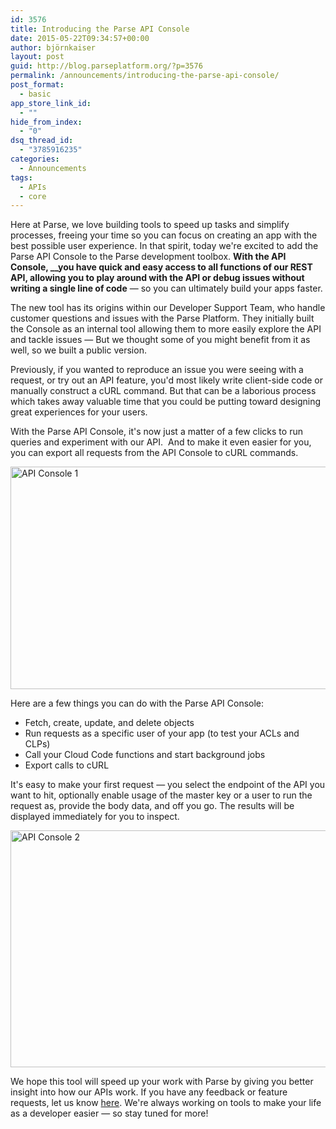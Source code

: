 ```yaml
---
id: 3576
title: Introducing the Parse API Console
date: 2015-05-22T09:34:57+00:00
author: björnkaiser
layout: post
guid: http://blog.parseplatform.org/?p=3576
permalink: /announcements/introducing-the-parse-api-console/
post_format:
  - basic
app_store_link_id:
  - ""
hide_from_index:
  - "0"
dsq_thread_id:
  - "3785916235"
categories:
  - Announcements
tags:
  - APIs
  - core
---
```

Here at Parse, we love building tools to speed up tasks and simplify processes, freeing your time so you can focus on creating an app with the best possible user experience. In that spirit, today we're excited to add the Parse API Console to the Parse development toolbox. **With the API Console, __you have quick and easy access to all functions of our REST API, allowing you to play around with the API or debug issues without writing a single line of code** — so you can ultimately build your apps faster.

The new tool has its origins within our Developer Support Team, who handle customer questions and issues with the Parse Platform. They initially built the Console as an internal tool allowing them to more easily explore the API and tackle issues — But we thought some of you might benefit from it as well, so we built a public version.

Previously, if you wanted to reproduce an issue you were seeing with a request, or try out an API feature, you'd most likely write client-side code or manually construct a cURL command. But that can be a laborious process which takes away valuable time that you could be putting toward designing great experiences for your users.

With the Parse API Console, it's now just a matter of a few clicks to run queries and experiment with our API.  And to make it even easier for you, you can export all requests from the API Console to cURL commands.

<img class="alignnone wp-image-3577" src="{{ site.url }}/assets/wp-content/uploads/2015/05/API-Console-1-1024x570.png" alt="API Console 1" width="640" height="356" srcset="{{ site.url }}/assets/wp-content/uploads/2015/05/API-Console-1-1024x570.png 1024w, {{ site.url }}/assets/wp-content/uploads/2015/05/API-Console-1-300x167.png 300w, {{ site.url }}/assets/wp-content/uploads/2015/05/API-Console-1-875x487.png 875w" sizes="(max-width: 640px) 100vw, 640px" />

Here are a few things you can do with the Parse API Console:

<ul class="standard-list">
  <li>
    Fetch, create, update, and delete objects
  </li>
  <li>
    Run requests as a specific user of your app (to test your ACLs and CLPs)
  </li>
  <li>
    Call your Cloud Code functions and start background jobs
  </li>
  <li>
    Export calls to cURL
  </li>
</ul>

It's easy to make your first request — you select the endpoint of the API you want to hit, optionally enable usage of the master key or a user to run the request as, provide the body data, and off you go. The results will be displayed immediately for you to inspect.

<img class="alignnone wp-image-3578 size-large" src="{{ site.url }}/assets/wp-content/uploads/2015/05/API-Console-2-1024x606.png" alt="API Console 2" width="640" height="379" srcset="{{ site.url }}/assets/wp-content/uploads/2015/05/API-Console-2-1024x606.png 1024w, {{ site.url }}/assets/wp-content/uploads/2015/05/API-Console-2-300x178.png 300w, {{ site.url }}/assets/wp-content/uploads/2015/05/API-Console-2-875x518.png 875w" sizes="(max-width: 640px) 100vw, 640px" />

We hope this tool will speed up your work with Parse by giving you better insight into how our APIs work. If you have any feedback or feature requests, let us know [here](https://groups.google.com/forum/#!forum/parse-developers). We're always working on tools to make your life as a developer easier — so stay tuned for more!